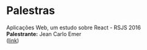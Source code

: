 # Palestras

Aplicações Web, um estudo sobre React - RSJS 2016                                                 
**Palestrante:** Jean Carlo Emer                                                                                       
([link](https://www.youtube.com/watch?v=3Y3jC_AwGF8))                                                
